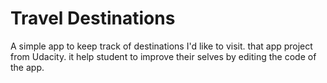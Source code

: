 # Travel Destinations

A simple app to keep track of destinations I'd like to visit.
that app project from Udacity.
it help student to improve their selves by editing the code of the app.
